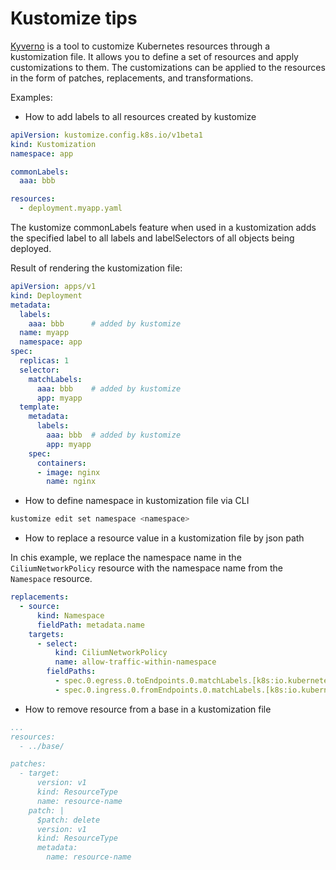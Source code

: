 Kustomize tips
=

[Kyverno](https://kyverno.io/) is a tool to customize Kubernetes resources through a kustomization file.
It allows you to define a set of resources and apply customizations to them.
The customizations can be applied to the resources in the form of patches, replacements, and transformations.

Examples:

- How to add labels to all resources created by kustomize

```yaml
apiVersion: kustomize.config.k8s.io/v1beta1
kind: Kustomization
namespace: app

commonLabels:
  aaa: bbb

resources:
  - deployment.myapp.yaml
```

The kustomize commonLabels feature when used in a kustomization adds the specified label to all labels and
labelSelectors of all objects being deployed.

Result of rendering the kustomization file:
```yaml
apiVersion: apps/v1
kind: Deployment
metadata:
  labels:
    aaa: bbb      # added by kustomize
  name: myapp
  namespace: app
spec:
  replicas: 1
  selector:
    matchLabels:
      aaa: bbb    # added by kustomize
      app: myapp
  template:
    metadata:
      labels:
        aaa: bbb  # added by kustomize
        app: myapp
    spec:
      containers:
      - image: nginx
        name: nginx
```

- How to define namespace in kustomization file via CLI

```bash
kustomize edit set namespace <namespace>
```

- How to replace a resource value in a kustomization file by json path

In chis example, we replace the namespace name in the `CiliumNetworkPolicy` resource
with the namespace name from the `Namespace` resource.

```yaml
replacements:
  - source:
      kind: Namespace
      fieldPath: metadata.name
    targets:
      - select:
          kind: CiliumNetworkPolicy
          name: allow-traffic-within-namespace
        fieldPaths:
          - spec.0.egress.0.toEndpoints.0.matchLabels.[k8s:io.kubernetes.pod.namespace]
          - spec.0.ingress.0.fromEndpoints.0.matchLabels.[k8s:io.kubernetes.pod.namespace]
```

- How to remove resource from a base in a kustomization file

```yaml
...
resources:
  - ../base/

patches:
  - target:
      version: v1
      kind: ResourceType
      name: resource-name
    patch: |
      $patch: delete
      version: v1
      kind: ResourceType
      metadata:
        name: resource-name
```
